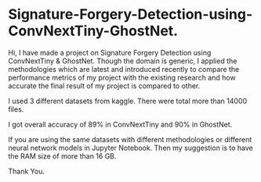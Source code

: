 # Signature-Forgery-Detection-using-ConvNextTiny-GhostNet.
Hi, I have made a project on Signature Forgery Detection using ConvNextTiny &amp; GhostNet. Though the domain is generic, I applied the methodologies which are latest and introduced recently to compare the performance metrics of my project with the existing research and how accurate the final result of my project is compared to other.  

I used 3 different datasets from kaggle. There were total more than 14000 files.

I got overall accuracy of 89% in ConvNextTiny and 90% in GhostNet.

If you are using the same datasets with different methodologies or different neural network models in Jupyter Notebook. Then my suggestion is to have the RAM size of more than 16 GB.

Thank You.
